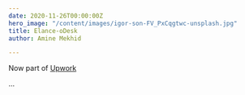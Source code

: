 ```yaml
---
date: 2020-11-26T00:00:00Z
hero_image: "/content/images/igor-son-FV_PxCqgtwc-unsplash.jpg"
title: Elance-oDesk
author: Amine Mekhid

---
```

Now part of [Upwork](https://www.upwork.com/) 

...